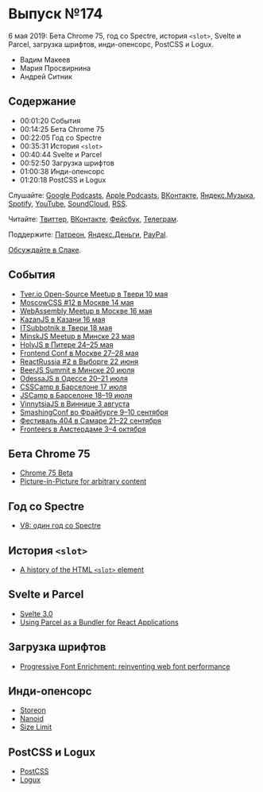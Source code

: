 # Выпуск №174

6 мая 2019: Бета Chrome 75, год со Spectre, история `<slot>`, Svelte и Parcel, загрузка шрифтов, инди-опенсорс, PostCSS и Logux.

- Вадим Макеев
- Мария Просвирнина
- Андрей Ситник

## Содержание

- 00:01:20 События
- 00:14:25 Бета Chrome 75
- 00:22:05 Год со Spectre
- 00:35:31 История `<slot>`
- 00:40:44 Svelte и Parcel
- 00:52:50 Загрузка шрифтов
- 01:00:38 Инди-опенсорс
- 01:20:18 PostCSS и Logux

Слушайте: [Google Podcasts](https://podcasts.google.com/?feed=aHR0cHM6Ly93ZWItc3RhbmRhcmRzLnJ1L3BvZGNhc3QvZmVlZC8), [Apple Podcasts](https://podcasts.apple.com/podcast/id1080500016), [ВКонтакте](https://vk.com/podcasts-32017543), [Яндекс.Музыка](https://music.yandex.ru/album/6245956), [Spotify](https://open.spotify.com/show/3rzAcADjpBpXt73L0epTjV), [YouTube](https://www.youtube.com/playlist?list=PLMBnwIwFEFHcwuevhsNXkFTcadeX5R1Go), [SoundCloud](https://soundcloud.com/web-standards), [RSS](https://web-standards.ru/podcast/feed/).

Читайте: [Твиттер](https://twitter.com/webstandards_ru), [ВКонтакте](https://vk.com/webstandards_ru), [Фейсбук](https://www.facebook.com/webstandardsru), [Телеграм](https://t.me/webstandards_ru).

Поддержите: [Патреон](https://www.patreon.com/webstandards_ru), [Яндекс.Деньги](https://money.yandex.ru/to/41001119329753), [PayPal](https://www.paypal.me/pepelsbey).

[Обсуждайте в Слаке](http://slack.web-standards.ru/).

## События

- [Tver.io Open-Source Meetup в Твери 10 мая](https://www.meetup.com/tverio/events/260568718/)
- [MoscowCSS #12 в Москве 14 мая](https://moscowcss.timepad.ru/event/966798/)
- [WebAssembly Meetup в Москве 16 мая](https://webassembly-moscow.timepad.ru/event/969924/)
- [KazanJS в Казани 16 мая](https://vk.com/kznjs)
- [ITSubbotnik в Твери 18 мая](https://events.epam.com/events/itsubbotnik-spring-2019-technological-mix)
- [MinskJS Meetup в Минске 23 мая](https://minskjs.timepad.ru/event/962267/)
- [HolyJS в Питере 24–25 мая](https://holyjs-piter.ru/)
- [Frontend Conf в Москве 27–28 мая](https://frontendconf.ru/)
- [ReactRussia #2 в Выборге 22 июня](https://reactrussia.timepad.ru/event/906356/)
- [BeerJS Summit в Минске 20 июля](https://beerjssummit.com/)
- [OdessaJS в Одессе 20–21 июля](http://odessajs.org/)
- [CSSCamp в Барселоне 17 июля](https://csscamp.tech/)
- [JSCamp в Барселоне 18–19 июля](https://jscamp.tech/)
- [VinnytsiaJS в Виннице 3 августа](http://vinnytsiajs.org/)
- [SmashingConf во Фрайбурге 9–10 сентября](https://smashingconf.com/freiburg-2019/)
- [Фестиваль 404 в Самаре 21–22 сентября](https://2019.404fest.ru/)
- [Fronteers в Амстердаме 3–4 октября](https://fronteers.nl/congres/2019)

## Бета Chrome 75

- [Chrome 75 Beta](https://blog.chromium.org/2019/05/chrome-75-beta-low-latency-canvas.html)
- [Picture-in-Picture for arbitrary content](https://www.chromestatus.com/feature/4844605453369344)

## Год со Spectre

- [V8: один год со Spectre](https://habr.com/p/449546/)

## История `<slot>`

- [A history of the HTML `<slot>` element](https://component.kitchen/blog/posts/a-history-of-the-html-slot-element)

## Svelte и Parcel

- [Svelte 3.0](https://habr.com/ru/post/449450/)
- [Using Parcel as a Bundler for React Applications](https://css-tricks.com/using-parcel-as-a-bundler-for-react-applications/)

## Загрузка шрифтов

- [Progressive Font Enrichment: reinventing web font performance](https://rwt.io/typography-tips/progressive-font-enrichment-reinventing-web-font-performance)

## Инди-опенсорс

- [Storeon](https://github.com/storeon/storeon)
- [Nanoid](https://github.com/ai/nanoid)
- [Size Limit](https://github.com/ai/size-limit)

## PostCSS и Logux

- [PostCSS](https://github.com/postcss/postcss)
- [Logux](https://github.com/logux/logux)

